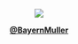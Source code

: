 <p align="center">
  <img src="joshua.gif"/>
</p>

<p align="center">
  <a href="https://bayernmuller.streamlit.app"><b>@BayernMuller</b></a>
</p>
